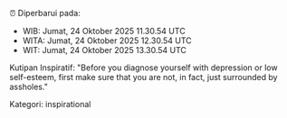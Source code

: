 ⏰ Diperbarui pada:
- WIB: Jumat, 24 Oktober 2025 11.30.54 UTC
- WITA: Jumat, 24 Oktober 2025 12.30.54 UTC
- WIT: Jumat, 24 Oktober 2025 13.30.54 UTC

Kutipan Inspiratif:
"Before you diagnose yourself with depression or low self-esteem, first make sure that you are not, in fact, just surrounded by assholes."


Kategori: inspirational

